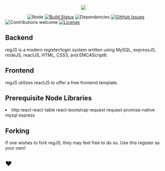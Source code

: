 <p align="center"><img src="https://i.ibb.co/KmvxDNL/rocket-1f680.png"></p>

&nbsp;&nbsp;&nbsp;&nbsp;&nbsp;&nbsp;&nbsp;&nbsp;&nbsp;&nbsp;&nbsp;&nbsp;&nbsp;&nbsp;&nbsp;&nbsp;&nbsp;
![Node](https://img.shields.io/npm/v/npm.svg)
[![Build Status](https://travis-ci.org/anfederico/Clairvoyant.svg?branch=master)](https://travis-ci.org/anfederico/Clairvoyant)
![Dependencies](https://img.shields.io/badge/dependencies-up%20to%20date-brightgreen.svg)
[![GitHub Issues](https://img.shields.io/github/issues/swingsets/colorize.svg)](https://github.com/swingsets/colorize/issues)
![Contributions welcome](https://img.shields.io/badge/contributions-welcome-orange.svg)
[![License](https://img.shields.io/badge/license-MIT-blue.svg)](https://opensource.org/licenses/MIT)

## Backend
regJS is a modern register/login system written using MySQL, expressJS, nodeJS, reactJS, HTML, CSS3, and EMCAScript6.

## Frontend
regJS utilizes reactJS to offer a free frontend template.

## Prerequisite Node Libraries
<li>
  http
  react
  react-table
  react-bootstrap
  request
  request-promise-native
  mysql
  express
</li>

## Forking
If one wishes to fork regJS, they may feel free to do so. Use this register as your own!

## ❤️
<br/>

